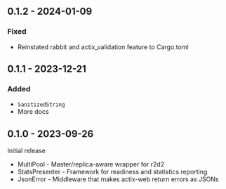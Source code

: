 <!-- markdownlint-configure-file { "no-duplicate-heading": { "siblings_only": true } } -->

<!-- markdownlint-disable-next-line first-line-h1 -->
## 0.1.2 - 2024-01-09

### Fixed

* Reinstated rabbit and actix_validation feature to Cargo.toml

## 0.1.1 - 2023-12-21

### Added

* `SanitizedString`
* More docs

## 0.1.0 - 2023-09-26

Initial release

* MultiPool - Master/replica-aware wrapper for r2d2
* StatsPresenter - Framework for readiness and statistics reporting
* JsonError - Middleware that makes actix-web return errors as JSONs
